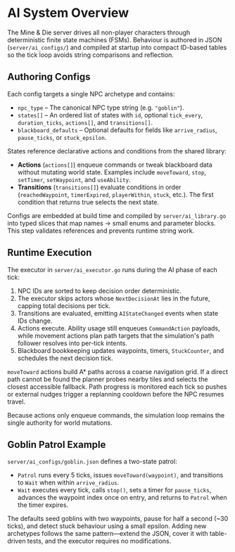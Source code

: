 # AI System Overview

The Mine & Die server drives all non-player characters through deterministic finite state machines (FSMs). Behaviour is authored in JSON (`server/ai_configs/`) and compiled at startup into compact ID-based tables so the tick loop avoids string comparisons and reflection.

## Authoring Configs

Each config targets a single NPC archetype and contains:

- `npc_type` – The canonical NPC type string (e.g. `"goblin"`).
- `states[]` – An ordered list of states with `id`, optional `tick_every`, `duration_ticks`, `actions[]`, and `transitions[]`.
- `blackboard_defaults` – Optional defaults for fields like `arrive_radius`, `pause_ticks`, or `stuck_epsilon`.

States reference declarative actions and conditions from the shared library:

- **Actions** (`actions[]`) enqueue commands or tweak blackboard data without mutating world state. Examples include `moveToward`, `stop`, `setTimer`, `setWaypoint`, and `useAbility`.
- **Transitions** (`transitions[]`) evaluate conditions in order (`reachedWaypoint`, `timerExpired`, `playerWithin`, `stuck`, etc.). The first condition that returns true selects the next state.

Configs are embedded at build time and compiled by `server/ai_library.go` into typed slices that map names → small enums and parameter blocks. This step validates references and prevents runtime string work.

## Runtime Execution

The executor in `server/ai_executor.go` runs during the AI phase of each tick:

1. NPC IDs are sorted to keep decision order deterministic.
2. The executor skips actors whose `NextDecisionAt` lies in the future, capping total decisions per tick.
3. Transitions are evaluated, emitting `AIStateChanged` events when state IDs change.
4. Actions execute. Ability usage still enqueues `CommandAction` payloads, while movement actions plan path targets that the simulation's path follower resolves into per-tick intents.
5. Blackboard bookkeeping updates waypoints, timers, `StuckCounter`, and schedules the next decision tick.

`moveToward` actions build A* paths across a coarse navigation grid. If a direct path cannot be found the planner probes nearby tiles and selects the closest accessible fallback. Path progress is monitored each tick so pushes or external nudges trigger a replanning cooldown before the NPC resumes travel.

Because actions only enqueue commands, the simulation loop remains the single authority for world mutations.

## Goblin Patrol Example

`server/ai_configs/goblin.json` defines a two-state patrol:

- `Patrol` runs every 5 ticks, issues `moveToward(waypoint)`, and transitions to `Wait` when within `arrive_radius`.
- `Wait` executes every tick, calls `stop()`, sets a timer for `pause_ticks`, advances the waypoint index once on entry, and returns to `Patrol` when the timer expires.

The defaults seed goblins with two waypoints, pause for half a second (~30 ticks), and detect stuck behaviour using a small epsilon. Adding new archetypes follows the same pattern—extend the JSON, cover it with table-driven tests, and the executor requires no modifications.
